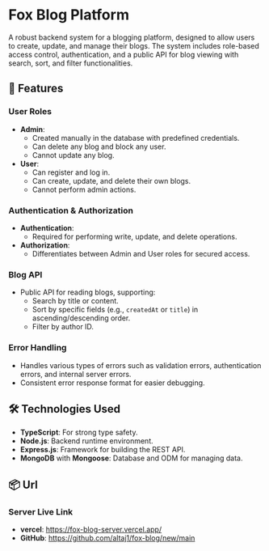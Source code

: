 # Fox Blog Platform

A robust backend system for a blogging platform, designed to allow users to create, update, and manage their blogs. The system includes role-based access control, authentication, and a public API for blog viewing with search, sort, and filter functionalities.

## 🚀 Features

### User Roles
- **Admin**:
  - Created manually in the database with predefined credentials.
  - Can delete any blog and block any user.
  - Cannot update any blog.
- **User**:
  - Can register and log in.
  - Can create, update, and delete their own blogs.
  - Cannot perform admin actions.

### Authentication & Authorization
- **Authentication**:
  - Required for performing write, update, and delete operations.
- **Authorization**:
  - Differentiates between Admin and User roles for secured access.

### Blog API
- Public API for reading blogs, supporting:
  - Search by title or content.
  - Sort by specific fields (e.g., `createdAt` or `title`) in ascending/descending order.
  - Filter by author ID.

### Error Handling
- Handles various types of errors such as validation errors, authentication errors, and internal server errors.
- Consistent error response format for easier debugging.

## 🛠️ Technologies Used

- **TypeScript**: For strong type safety.
- **Node.js**: Backend runtime environment.
- **Express.js**: Framework for building the REST API.
- **MongoDB** with **Mongoose**: Database and ODM for managing data.

## 📦 Url

### Server Live Link
- **vercel**: https://fox-blog-server.vercel.app/
- **GitHub**: https://github.com/altaj1/fox-blog/new/main
